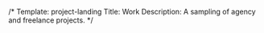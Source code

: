 /*
Template: project-landing
Title: Work
Description: A sampling of agency and freelance projects.
*/